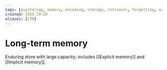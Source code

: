 ```yaml
---
tags: [psychology, memory, encoding, storage, retrieval, forgetting, eyewitness, amnesia, alzheimers, cte]
created: 2025-10-20
aliases: [LTM]
---
```

# Long-term memory

Enduring store with large capacity; includes [[Explicit memory]] and [[Implicit memory]].
